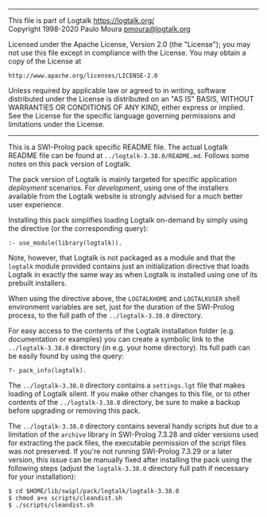 ________________________________________________________________________

This file is part of Logtalk <https://logtalk.org/>  
Copyright 1998-2020 Paulo Moura <pmoura@logtalk.org>

Licensed under the Apache License, Version 2.0 (the "License");
you may not use this file except in compliance with the License.
You may obtain a copy of the License at

    http://www.apache.org/licenses/LICENSE-2.0

Unless required by applicable law or agreed to in writing, software
distributed under the License is distributed on an "AS IS" BASIS,
WITHOUT WARRANTIES OR CONDITIONS OF ANY KIND, either express or implied.
See the License for the specific language governing permissions and
limitations under the License.
________________________________________________________________________


This is a SWI-Prolog pack specific README file. The actual Logtalk
README file can be found at `../logtalk-3.38.0/README.md`. Follows
some notes on this pack version of Logtalk.

The pack version of Logtalk is mainly targeted for specific application
*deployment* scenarios. For *development*, using one of the installers
available from the Logtalk website is strongly advised for a much better
user experience.

Installing this pack simplifies loading Logtalk on-demand by simply
using the directive (or the corresponding query):

	:- use_module(library(logtalk)).

Note, however, that Logtalk is not packaged as a module and that the
`logtalk` module provided contains just an initialization directive
that loads Logtalk in exactly the same way as when Logtalk is installed
using one of its prebuilt installers.

When using the directive above, the `LOGTALKHOME` and `LOGTALKUSER`
shell environment variables are set, just for the duration of the
SWI-Prolog process, to the full path of the `../logtalk-3.38.0`
directory.

For easy access to the contents of the Logtalk installation folder
(e.g. documentation or examples) you can create a symbolic link to the
`../logtalk-3.38.0` directory (in e.g. your home directory). Its full
path can be easily found by using the query:

	?- pack_info(logtalk).

The `../logtalk-3.38.0` directory contains a `settings.lgt` file that
makes loading of Logtalk silent. If you make other changes to this file,
or to other contents of the `../logtalk-3.38.0` directory, be sure to
make a backup before upgrading or removing this pack.

The `../logtalk-3.38.0` directory contains several handy scripts but due
to a limitation of the `archive` library in SWI-Prolog 7.3.28 and older
versions used for extracting the pack files, the executable permission
of the script files was not preserved. If you're not running SWI-Prolog
7.3.29 or a later version, this issue can be manually fixed after installing
the pack using the following steps (adjust the `logtalk-3.38.0` directory
full path if necessary for your installation):

	$ cd $HOME/lib/swipl/pack/logtalk/logtalk-3.38.0
	$ chmod a+x scripts/cleandist.sh
	$ ./scripts/cleandist.sh

